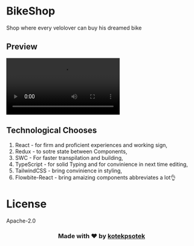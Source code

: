 # **BikeShop**
Shop where every velolover can buy his dreamed bike

## Preview
![preview video](./docs/KotekPsotek_Store.mp4)

## Technological Chooses
1. React - for firm and proficient experiences and working sign,
2. Redux - to sotre state between Components,
3. SWC - For faster transpilation and building,
4. TypeScript - for solid Typing and for convinience in next time editing,
5. TailwindCSS - bring convinience in styling,
6. Flowbite-React - bring amaizing components abbreviates a lot👌

# License
Apache-2.0

<h3 align="center">Made with ❤️ by <b><a href="https://github.com/kotekpsotek">kotekpsotek</a></b></h3>
